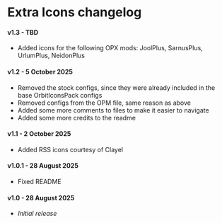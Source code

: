 # Extra Icons changelog
#### v1.3 - TBD
- Added icons for the following OPX mods: JoolPlus, SarnusPlus, UrlumPlus, NeidonPlus
#### v1.2 - 5 October 2025
- Removed the stock configs, since they were already included in the base OrbitIconsPack configs
- Removed configs from the OPM file, same reason as above
- Added some more comments to files to make it easier to navigate
- Added some more credits to the readme
#### v1.1 - 2 October 2025
- Added RSS icons courtesy of Clayel
#### v1.0.1 - 28 August 2025
- Fixed README
#### v1.0 - 28 August 2025
- *Initial release*
